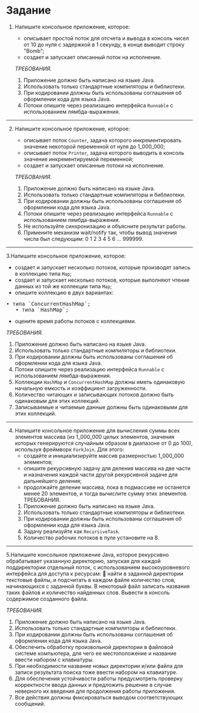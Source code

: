 # Задание

1. Напишите консольное приложение, которое:
   - описывает простой поток для отсчета и вывода в консоль чисел от 10 до
   нуля с задержкой в 1 секунду, в конце выводит строку "Bomb";
   - создает и запускает описанный поток на исполнение.
   
   _ТРЕБОВАНИЯ._
   1. Приложение должно быть написано на языке Java.
   2. Использовать только стандартные компиляторы и библиотеки.
   3. При кодировании должны быть использованы соглашения об
   оформлении кода для языка Java.
   4. Потоки опишите через реализацию интерфейса `Runnable` с
   использованием лямбда-выражения.

***
2. Напишите консольное приложение, которое:
   - описывает поток `Counter`, задача которого инкрементировать значение
   некоторой переменной от нуля до 1_000_000;
   - описывает поток `Printer`, задача которого выводить в консоль значение
   инкрементируемой переменной;
   - создает и запускает описанные потоки на исполнение.
   
   _ТРЕБОВАНИЯ._
   1. Приложение должно быть написано на языке Java.
   2. Использовать только стандартные компиляторы и библиотеки.
   3. При кодировании должны быть использованы соглашения об
   оформлении кода для языка Java.
   4. Потоки опишите через реализацию интерфейса `Runnable` с
   использованием лямбда-выражения.
   5. Не используйте синхронизацию и объясните результат работы.
   6. Примените механизм wait/notify так, чтобы вывод значения числа был
   следующим: 0 1 2 3 4 5 6 ... 999999.
   
***
3.Напишите консольное приложение, которое:
   - создает и запускает несколько потоков, которые производят запись в
   коллекцию типа `Map`;
   - создает и запускает несколько потоков, которые выполняют чтение
   данных из той же коллекции типа `Map`;
   - опишите коллекцию в двух вариантах:
   <pre>• типа `ConcurrentHashMap`;
   • типа `HashMap`;</pre>
   - оцените время работы потоков с коллекциями. 
   
   _ТРЕБОВАНИЯ._
   1. Приложение должно быть написано на языке Java.
   2. Использовать только стандартные компиляторы и библиотеки.
   3. При кодировании должны быть использованы соглашения об
   оформлении кода для языка Java.
   4. Потоки опишите через реализацию интерфейса `Runnable` с
   использованием лямбда-выражения.
   5. Коллекции `HashMap` и `ConcurrentHashMap` должны иметь
   одинаковую начальную емкость и коэффициент загруженности.
   6. Количество читающих и записывающих потоков должно быть
   одинаковым для этих коллекций.
   7. Записываемые и читаемые данные должны быть одинаковыми для этих
   коллекций.

  
***
4. Напишите консольное приложение для вычисления суммы всех
   элементов массива (из 1_000_000 целых элементов, значения которых
   генерируются случайным образом в диапазоне от 0 до 100), используя
   фреймворк `ForkJoin`. Для этого:
   - создайте и инициализируйте массив размерностью 1_000_000
   элементов;
   - опишите рекурсивную задачу для деления массива на две части и
   назначения каждой части другой рекурсивной задаче для дальнейшего
   деления;
   - продолжайте деление массива, пока в подмассиве не останется менее
   20 элементов, и тогда вычислите сумму этих элементов.
   ТРЕБОВАНИЯ.
   1. Приложение должно быть написано на языке Java.
   2. Использовать только стандартные компиляторы и библиотеки.
   3. При кодировании должны быть использованы соглашения об
   оформлении кода для языка Java.
   4. Задачу реализуйте как `RecursiveTask`.
   5. Количество рабочих потоков в пуле установите на 8.
   
***
5.Напишите консольное приложение Java, которое рекурсивно
  обрабатывает указанную директорию, запуская для каждой поддиректории
  отдельный поток, с использованием высокоуровневого интерфейса для
  доступа к ресурсам:
   найти в заданной директории текстовые файлы, и подсчитать в
  каждом файле количество слов, начинающихся с заданной буквы. В
  некоторый файл записать названия таких файлов и количество
  найденных слов. Вывести в консоль содержимое созданного файла.
  
  _ТРЕБОВАНИЯ._
  1. Приложение должно быть написано на языке Java.
  2. Использовать только стандартные компиляторы и библиотеки.
  3. При кодировании должны быть использованы соглашения об
  оформлении кода для языка Java.
  4. Обеспечить обработку произвольной директории в файловой системе
  компьютера, для чего ее местоположение и название ввести набором с
  клавиатуры.
  5. При необходимости название новых директории и/или файла для
  записи результата поиска тоже ввести набором на клавиатуре.
  6. Для обеспечения устойчивости работы предусмотреть проверку
  корректности ввода данных и предложить решение в случае неверного
  их введения для продолжения работы приложения.
  7. Все действия должны фиксироваться выводом соответствующих
  сообщений.